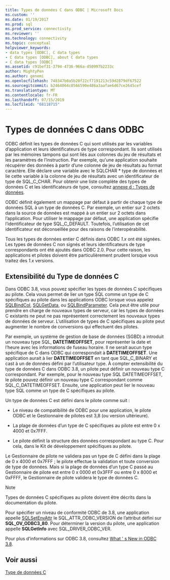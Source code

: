 ```yaml
---
title: Types de données C dans ODBC | Microsoft Docs
ms.custom: ''
ms.date: 01/19/2017
ms.prod: sql
ms.prod_service: connectivity
ms.reviewer: ''
ms.technology: connectivity
ms.topic: conceptual
helpviewer_keywords:
- data types [ODBC], C data types
- C data types [ODBC], about C data types
- C data types [ODBC]
ms.assetid: c91bef31-3794-4736-966a-d50997b2233c
author: MightyPen
ms.author: genemi
ms.openlocfilehash: 748347b0a5b20f22cf7191213c59d2879df67522
ms.sourcegitcommit: b2464064c0566590e486a3aafae6d67ce2645cef
ms.translationtype: MT
ms.contentlocale: fr-FR
ms.lasthandoff: 07/15/2019
ms.locfileid: "68118715"
---
```

# <a name="c-data-types-in-odbc"></a>Types de données C dans ODBC
ODBC définit les types de données C qui sont utilisés par les variables d’application et leurs identificateurs de type correspondant. Ils sont utilisés par les mémoires tampons qui sont liés aux colonnes du jeu de résultats et les paramètres de l’instruction. Par exemple, qu'une application souhaite récupérer des données à partir d’une colonne de jeu de résultats au format caractère. Elle déclare une variable avec le SQLCHAR * type de données et lie cette variable à la colonne de jeu de résultats avec un identificateur de type de SQL_C_CHAR. Pour obtenir une liste complète des types de données C et les identificateurs de type, consultez [annexe d : Types de données](../../../odbc/reference/appendixes/appendix-d-data-types.md).  
  
 ODBC définit également un mappage par défaut à partir de chaque type de données SQL à un type de données C. Par exemple, un entier sur 2 octets dans la source de données est mappé à un entier sur 2 octets dans l’application. Pour utiliser le mappage par défaut, une application spécifie l’identificateur de type SQL_C_DEFAULT. Toutefois, l’utilisation de cet identificateur est déconseillée pour des raisons de l’interopérabilité.  
  
 Tous les types de données entier C définis dans ODBC *1.x* ont été signées. Les types de données C non signés et leurs identificateurs de type correspondants ont été ajoutés dans ODBC 2.0. Pour cette raison, les applications et pilotes doivent être particulièrement prudent lorsque vous traitez des *1.x* versions.  
  
## <a name="c-data-type-extensibility"></a>Extensibilité du Type de données C  
 Dans ODBC 3.8, vous pouvez spécifier les types de données C spécifiques au pilote. Cela vous permet de lier un type SQL comme un type de C spécifiques au pilote dans les applications ODBC lorsque vous appelez [SQLBindCol](../../../odbc/reference/syntax/sqlbindcol-function.md), [SQLGetData](../../../odbc/reference/syntax/sqlgetdata-function.md), ou [SQLBindParameter](../../../odbc/reference/syntax/sqlbindparameter-function.md). Cela peut être utile pour prendre en charge de nouveaux types de serveur, car les types de données C existants ne peut ne pas représentent correctement les nouveaux types de données de serveur. L’utilisation de types de C spécifiques au pilote peut augmenter le nombre de conversions qui effectuent des pilotes.  
  
 Par exemple, un système de gestion de base de données (SGBD) a introduit un nouveau type SQL, **DATETIMEOFFSET**, pour représenter la date et l’heure avec les informations de fuseau horaire. Il ne serait aucun type spécifique de C dans ODBC qui correspondait à **DATETIMEOFFSET**. Une application aurait à lier **DATETIMEOFFSET** en tant que SQL_C_BINARY et cast à un de données défini par l’utilisateur type. À compter extensibilité du type de données C dans ODBC 3.8, un pilote peut définir un nouveau type C correspondant. Par exemple, pour le nouveau type SQL DATETIMEOFFSET, le pilote pouvez définir un nouveau type C correspondant comme SQL_C_DATETIMEOFFSET. Ensuite, une application peut lier le nouveau type SQL comme un type de C spécifiques au pilote.  
  
 Un type de données C est défini dans le pilote comme suit :  
  
-   Le niveau de compatibilité de ODBC pour une application, le pilote ODBC et le Gestionnaire de pilotes est 3,8 (ou version ultérieure).  
  
-   La plage de données d’un type de C spécifiques au pilote est entre 0 x 4000 et 0x7FFF.  
  
-   Le pilote définit la structure des données correspondant au type C.  Pour cela, dans le Kit de développement spécifiques au pilote.  
  
 Le Gestionnaire de pilote ne validera pas un type de C défini dans la plage de 0 x 4000 et 0x7FFF ; le pilote effectue la validation et toute conversion de type de données. Mais si la plage de données d’un type C passé au Gestionnaire de pilote est entre 0 x 0000 et 0x3FFF ou entre 0 x 8000 et 0xFFFF, le Gestionnaire de pilote validera le type de données C.  
  
> [!NOTE]  
>  Types de données C spécifiques au pilote doivent être décrits dans la documentation du pilote.  
  
 Pour spécifier un niveau de conformité ODBC de 3.8, une application appelle [SQLSetEnvAttr](../../../odbc/reference/syntax/sqlsetenvattr-function.md) le SQL_ATTR_ODBC_VERSION de l’attribut défini sur **SQL_OV_ODBC3_80**. Pour déterminer la version du pilote, une application appelle **SQLGetInfo** avec SQL_DRIVER_ODBC_VER.  
  
 Pour plus d’informations sur ODBC 3.8, consultez [What ' s New in ODBC 3.8](../../../odbc/reference/what-s-new-in-odbc-3-8.md).  
  
## <a name="see-also"></a>Voir aussi  
 [Type de données C](../../../odbc/reference/appendixes/c-data-types.md)
